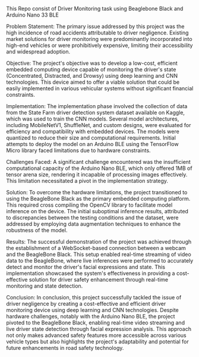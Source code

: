 This Repo consist of Driver Monitoring task using Beaglebone Black and Arduino Nano 33 BLE

Problem Statement: The primary issue addressed by this project was the high incidence of road accidents attributable to driver negligence. Existing market solutions for driver monitoring were predominantly incorporated into high-end vehicles or were prohibitively expensive, limiting their accessibility and widespread adoption.

Objective: The project's objective was to develop a low-cost, efficient embedded computing device capable of monitoring the driver's state (Concentrated, Distracted, and Drowsy) using deep learning and CNN technologies. This device aimed to offer a viable solution that could be easily implemented in various vehicular systems without significant financial constraints.

Implementation: The implementation phase involved the collection of data from the State Farm driver detection system dataset available on Kaggle, which was used to train the CNN models. Several model architectures, including MobileNetV1, ShuffleNet, and custom designs, were evaluated for efficiency and compatibility with embedded devices. The models were quantized to reduce their size and computational requirements. Initial attempts to deploy the model on an Arduino BLE using the TensorFlow Micro library faced limitations due to hardware constraints.

Challenges Faced: A significant challenge encountered was the insufficient computational capacity of the Arduino Nano BLE, which only offered 1MB of tensor arena size, rendering it incapable of processing images effectively. This limitation necessitated a pivot in the implementation strategy.

Solution: To overcome the hardware limitations, the project transitioned to using the BeagleBone Black as the primary embedded computing platform. This required cross compiling the OpenCV library to facilitate model inference on the device. The initial suboptimal inference results, attributed to discrepancies between the testing conditions and the dataset, were addressed by employing data augmentation techniques to enhance the robustness of the model.

Results: The successful demonstration of the project was achieved through the establishment of a WebSocket-based connection between a webcam and the BeagleBone Black. This setup enabled real-time streaming of video data to the BeagleBone, where live inferences were performed to accurately detect and monitor the driver's facial expressions and state. This implementation showcased the system's effectiveness in providing a cost-effective solution for driver safety enhancement through real-time monitoring and state detection.

Conclusion: In conclusion, this project successfully tackled the issue of driver negligence by creating a cost-effective and efficient driver monitoring device using deep learning and CNN technologies. Despite hardware challenges, notably with the Arduino Nano BLE, the project pivoted to the BeagleBone Black, enabling real-time video streaming and live driver state detection through facial expression analysis. This approach not only makes advanced safety features more accessible across various vehicle types but also highlights the project's adaptability and potential for future enhancements in road safety technology.

